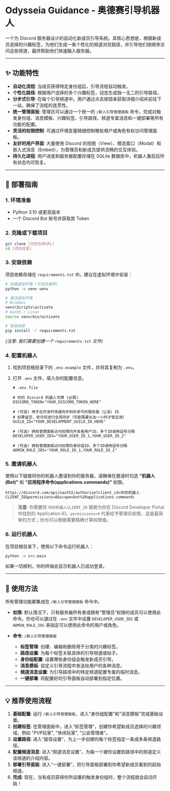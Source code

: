 # Odysseia Guidance - 奥德赛引导机器人

一个为 Discord 服务器设计的自动化新成员引导系统。其核心思想是，根据新成员选择的兴趣标签，为他们生成一条个性化的频道浏览路径，并引导他们按顺序访问这些频道，最终帮助他们快速融入服务器。

---

## ✨ 功能特性

- **自动化流程**: 当成员获得特定身份组后，引导流程自动触发。
- **个性化路径**: 根据用户选择的多个兴趣标签，动态生成独一无二的引导路径。
- **分步式引导**: 在每个引导频道中，用户通过点击按钮来获取详细介绍并前往下一站，确保了流程的连贯性。
- **统一管理面板**: 管理员可以通过一个统一的 `/新人引导管理面板` 命令，完成对触发身份组、消息模板、兴趣标签、引导路径、频道专属消息和一键部署等所有功能的配置。
- **灵活的权限控制**: 可通过环境变量精细控制哪些用户或角色有权访问管理面板。
- **友好的用户界面**: 大量使用 Discord 的视图（View）、模态窗口（Modal）和嵌入式消息（Embed），为管理员和新成员提供流畅的交互体验。
- **持久化进程**: 用户进度和服务器配置存储在 SQLite 数据库中，机器人重启后所有状态均可恢复。

---

## 🚀 部署指南

### 1. 环境准备

- Python 3.10 或更高版本
- 一个 Discord Bot 账号并获取其 Token

### 2. 克隆或下载项目

```bash
git clone [你的仓库URL]
cd [项目目录]
```

### 3. 安装依赖

项目依赖存储在 `requirements.txt` 中。建议在虚拟环境中安装：

```bash
# 创建虚拟环境 (可选但推荐)
python -m venv venv

# 激活虚拟环境
# Windows
venv\Scripts\activate
# macOS / Linux
source venv/bin/activate

# 安装依赖
pip install -r requirements.txt
```
*(注意: 我们需要创建一个 `requirements.txt` 文件)*

### 4. 配置机器人

1.  找到项目根目录下的 `.env.example` 文件，并将其复制为 `.env`。
2.  打开 `.env` 文件，填入你的配置信息。

    ```env
    # .env file

    # 你的 Discord 机器人令牌 (必需)
    DISCORD_TOKEN="YOUR_DISCORD_TOKEN_HERE"

    # (可选) 用于在开发时快速同步斜杠命令的服务器（公会）ID
    # 如果留空，命令将进行全局同步（可能需要长达一小时才能生效）
    GUILD_ID="YOUR_DEVELOPMENT_GUILD_ID_HERE"

    # (可选) 拥有管理面板访问权限的开发者用户ID，多个ID请用逗号分隔
    DEVELOPER_USER_IDS="YOUR_USER_ID_1,YOUR_USER_ID_2"

    # (可选) 拥有管理面板访问权限的身份组ID，多个ID请用逗号分隔
    ADMIN_ROLE_IDS="YOUR_ROLE_ID_1,YOUR_ROLE_ID_2"
    ```

### 5. 邀请机器人

使用以下链接将你的机器人邀请到你的服务器。请确保在邀请时勾选 **“机器人(Bot)”** 和 **“应用程序命令(applications.commands)”** 权限。

`https://discord.com/api/oauth2/authorize?client_id=你的机器人CLIENT_ID&permissions=8&scope=bot%20applications.commands`

> **注意**: 你需要将 `你的机器人CLIENT_ID` 替换为你在 Discord Developer Portal 中找到的 Application ID。`permissions=8` 代表给予管理员权限，这是最简单的方式；你也可以根据需要精确计算权限值。

### 6. 运行机器人

在项目根目录下，使用以下命令运行机器人：

```bash
python -m src.main
```

如果一切顺利，你的终端会显示机器人已成功登录。

---

## 📖 使用方法

所有管理功能都集成在 `/新人引导管理面板` 命令中。

- **权限**: 默认情况下，只有服务器所有者或拥有“管理员”权限的成员可以使用此命令。你也可以通过在 `.env` 文件中设置 `DEVELOPER_USER_IDS` 或 `ADMIN_ROLE_IDS` 来指定可以使用此命令的用户或角色。

- **命令**: `/新人引导管理面板`
  - **标签管理**: 创建、编辑和删除用于分类的兴趣标签。
  - **路径设置**: 为每个标签关联具体的引导频道或帖子。
  - **身份组配置**: 设置哪些身份组会触发新成员引导。
  - **消息模板**: 自定义引导流程中发送给用户的各种消息。
  - **频道消息设置**: 为引导路径中的特定频道配置专属的临时消息。
  - **一键部署**: 将配置好的引导面板自动部署到指定位置。

---

## 💡 推荐使用流程

1.  **基础配置**: 运行 `/新人引导管理面板`，进入“身份组配置”和“消息模板”完成基础设置。
2.  **创建标签**: 在管理面板中，进入“标签管理”，创建你希望新成员选择的兴趣领域，例如 "PVP玩家", "休闲玩家", "公会管理者"。
3.  **设置路径**: 进入“路径设置”，为上一步创建的每个标签指定一条或多条频道路径。
4.  **配置频道消息**: 进入“频道消息设置”，为每一个被你设置到路径中的频道定义该频道的介绍内容。
5.  **部署引导面板**: 进入“一键部署”，将引导面板部署到你希望新成员看到的起始频道。
6.  **完成**: 现在，当有成员获得你所设置的触发身份组时，整个流程就会自动开始！